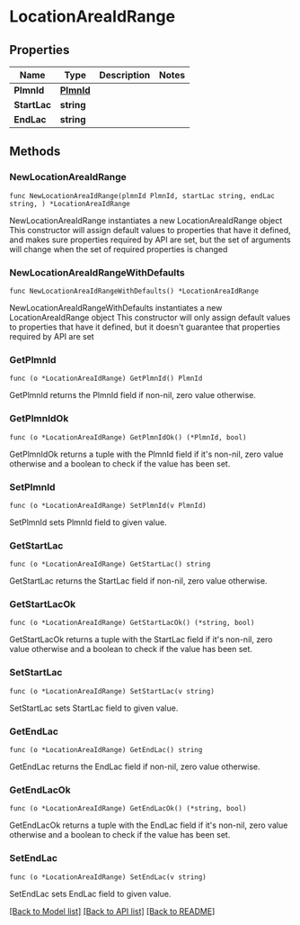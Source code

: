# LocationAreaIdRange

## Properties

Name | Type | Description | Notes
------------ | ------------- | ------------- | -------------
**PlmnId** | [**PlmnId**](PlmnId.md) |  | 
**StartLac** | **string** |  | 
**EndLac** | **string** |  | 

## Methods

### NewLocationAreaIdRange

`func NewLocationAreaIdRange(plmnId PlmnId, startLac string, endLac string, ) *LocationAreaIdRange`

NewLocationAreaIdRange instantiates a new LocationAreaIdRange object
This constructor will assign default values to properties that have it defined,
and makes sure properties required by API are set, but the set of arguments
will change when the set of required properties is changed

### NewLocationAreaIdRangeWithDefaults

`func NewLocationAreaIdRangeWithDefaults() *LocationAreaIdRange`

NewLocationAreaIdRangeWithDefaults instantiates a new LocationAreaIdRange object
This constructor will only assign default values to properties that have it defined,
but it doesn't guarantee that properties required by API are set

### GetPlmnId

`func (o *LocationAreaIdRange) GetPlmnId() PlmnId`

GetPlmnId returns the PlmnId field if non-nil, zero value otherwise.

### GetPlmnIdOk

`func (o *LocationAreaIdRange) GetPlmnIdOk() (*PlmnId, bool)`

GetPlmnIdOk returns a tuple with the PlmnId field if it's non-nil, zero value otherwise
and a boolean to check if the value has been set.

### SetPlmnId

`func (o *LocationAreaIdRange) SetPlmnId(v PlmnId)`

SetPlmnId sets PlmnId field to given value.


### GetStartLac

`func (o *LocationAreaIdRange) GetStartLac() string`

GetStartLac returns the StartLac field if non-nil, zero value otherwise.

### GetStartLacOk

`func (o *LocationAreaIdRange) GetStartLacOk() (*string, bool)`

GetStartLacOk returns a tuple with the StartLac field if it's non-nil, zero value otherwise
and a boolean to check if the value has been set.

### SetStartLac

`func (o *LocationAreaIdRange) SetStartLac(v string)`

SetStartLac sets StartLac field to given value.


### GetEndLac

`func (o *LocationAreaIdRange) GetEndLac() string`

GetEndLac returns the EndLac field if non-nil, zero value otherwise.

### GetEndLacOk

`func (o *LocationAreaIdRange) GetEndLacOk() (*string, bool)`

GetEndLacOk returns a tuple with the EndLac field if it's non-nil, zero value otherwise
and a boolean to check if the value has been set.

### SetEndLac

`func (o *LocationAreaIdRange) SetEndLac(v string)`

SetEndLac sets EndLac field to given value.



[[Back to Model list]](../README.md#documentation-for-models) [[Back to API list]](../README.md#documentation-for-api-endpoints) [[Back to README]](../README.md)


